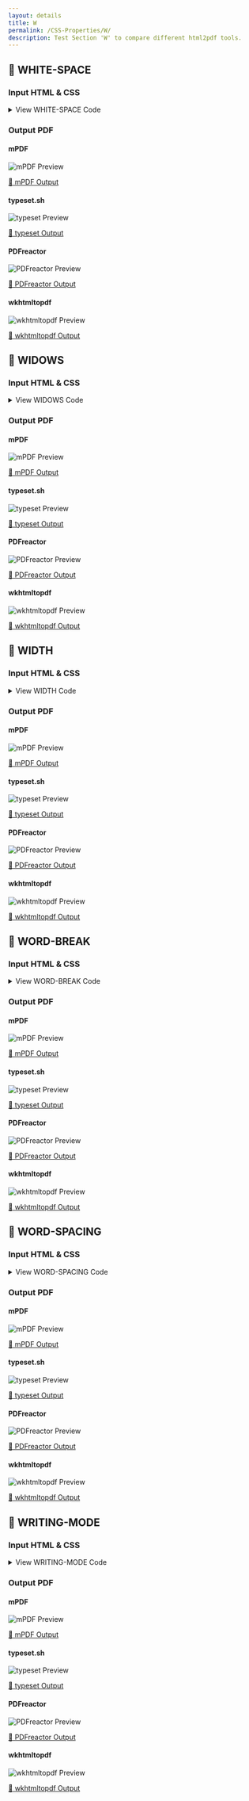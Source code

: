 ```yaml
---
layout: details
title: W
permalink: /CSS-Properties/W/
description: Test Section 'W' to compare different html2pdf tools.
---
```




## 🔬 WHITE-SPACE

### Input HTML & CSS

<details>
    <summary>
        View WHITE-SPACE Code
    </summary>
    <pre><code class="hljs xml"><span class="hljs-meta">&lt;!DOCTYPE <span class="hljs-meta-keyword">html</span>&gt;</span>
<span class="hljs-comment">&lt;!-- Sample from https://www.w3schools.com/cssref/tryit.asp?filename=trycss_text_white-space --&gt;</span>
<span class="hljs-tag">&lt;<span class="hljs-name">html</span> <span class="hljs-attr">lang</span>=<span class="hljs-string">"en"</span>&gt;</span>
    <span class="hljs-tag">&lt;<span class="hljs-name">head</span>&gt;</span>
        <span class="hljs-tag">&lt;<span class="hljs-name">style</span>&gt;</span><span class="css">
 <span class="hljs-selector-tag">p</span><span class="hljs-selector-class">.a</span> {
  <span class="hljs-attribute">white-space</span>: nowrap;
}

<span class="hljs-selector-tag">p</span><span class="hljs-selector-class">.b</span> {
  <span class="hljs-attribute">white-space</span>: normal;
}

<span class="hljs-selector-tag">p</span><span class="hljs-selector-class">.c</span> {
  <span class="hljs-attribute">white-space</span>: pre;
}       
        </span><span class="hljs-tag">&lt;/<span class="hljs-name">style</span>&gt;</span>
    <span class="hljs-tag">&lt;/<span class="hljs-name">head</span>&gt;</span>
    <span class="hljs-tag">&lt;<span class="hljs-name">body</span>&gt;</span>
    
<span class="hljs-tag">&lt;<span class="hljs-name">h1</span>&gt;</span>The white-space Property<span class="hljs-tag">&lt;/<span class="hljs-name">h1</span>&gt;</span>

<span class="hljs-tag">&lt;<span class="hljs-name">h2</span>&gt;</span>white-space: nowrap:<span class="hljs-tag">&lt;/<span class="hljs-name">h2</span>&gt;</span>
<span class="hljs-tag">&lt;<span class="hljs-name">p</span> <span class="hljs-attr">class</span>=<span class="hljs-string">"a"</span>&gt;</span>
This is some text. This is some text. This is some text.
This is some text. This is some text. This is some text.
This is some text. This is some text. This is some text.
This is some text. This is some text. This is some text.
<span class="hljs-tag">&lt;/<span class="hljs-name">p</span>&gt;</span>

<span class="hljs-tag">&lt;<span class="hljs-name">h2</span>&gt;</span>white-space: normal:<span class="hljs-tag">&lt;/<span class="hljs-name">h2</span>&gt;</span>
<span class="hljs-tag">&lt;<span class="hljs-name">p</span> <span class="hljs-attr">class</span>=<span class="hljs-string">"b"</span>&gt;</span>
This is some text. This is some text. This is some text.
This is some text. This is some text. This is some text.
This is some text. This is some text. This is some text.
This is some text. This is some text. This is some text.
<span class="hljs-tag">&lt;/<span class="hljs-name">p</span>&gt;</span>

<span class="hljs-tag">&lt;<span class="hljs-name">h2</span>&gt;</span>white-space: pre:<span class="hljs-tag">&lt;/<span class="hljs-name">h2</span>&gt;</span>
<span class="hljs-tag">&lt;<span class="hljs-name">p</span> <span class="hljs-attr">class</span>=<span class="hljs-string">"c"</span>&gt;</span>
This is some text. This is some text. This is some text.
This is some text. This is some text. This is some text.
This is some text. This is some text. This is some text.
This is some text. This is some text. This is some text.
<span class="hljs-tag">&lt;/<span class="hljs-name">p</span>&gt;</span>
    <span class="hljs-tag">&lt;/<span class="hljs-name">body</span>&gt;</span>
<span class="hljs-tag">&lt;/<span class="hljs-name">html</span>&gt;</span></code></pre>
    <p>
        <a href="https://raw.githubusercontent.com/azettl/compare.html2pdf.tools/master//html/CSS%20Properties/W/white-space.html" target="_blank" rel="noopener">📄 Get Input HTML on GitHub</a>
    </p>
</details>

### Output PDF

<div class="details-boxes">
    <div>
        <h4>mPDF</h4>
        <img src="/{{ page.path }}/../mpdf__html_CSS_Properties_W_white-space.html.png" alt="mPDF Preview" />
        <p>
            <a href="/{{ page.path }}/../mpdf__html_CSS_Properties_W_white-space.html.pdf" target="_blank">📕 mPDF Output</a>
        </p>
    </div>
    <div>
        <h4>typeset.sh</h4>
        <img src="/{{ page.path }}/../typeset__html_CSS_Properties_W_white-space.html.png" alt="typeset Preview" />
        <p>
            <a href="/{{ page.path }}/../typeset__html_CSS_Properties_W_white-space.html.pdf" target="_blank">📕 typeset Output</a>
        </p>
    </div>
    <div>
        <h4>PDFreactor</h4>
        <img src="/{{ page.path }}/../pdfreactor__html_CSS_Properties_W_white-space.html.png" alt="PDFreactor Preview" />
        <p>
            <a href="/{{ page.path }}/../pdfreactor__html_CSS_Properties_W_white-space.html.pdf" target="_blank">📕 PDFreactor Output</a>
        </p>
    </div>
    <div>
        <h4>wkhtmltopdf</h4>
        <img src="/{{ page.path }}/../wkhtmltopdf__html_CSS_Properties_W_white-space.html.png" alt="wkhtmltopdf Preview" />
        <p>
            <a href="/{{ page.path }}/../wkhtmltopdf__html_CSS_Properties_W_white-space.html.pdf" target="_blank">📕 wkhtmltopdf Output</a>
        </p>
    </div>
</div>

## 🔬 WIDOWS

### Input HTML & CSS

<details>
    <summary>
        View WIDOWS Code
    </summary>
    <pre><code class="hljs xml"><span class="hljs-meta">&lt;!DOCTYPE <span class="hljs-meta-keyword">html</span>&gt;</span>
<span class="hljs-comment">&lt;!-- Sample from https://www.w3schools.com/jsref/prop_style_widows.asp --&gt;</span>
<span class="hljs-tag">&lt;<span class="hljs-name">html</span> <span class="hljs-attr">lang</span>=<span class="hljs-string">"en"</span>&gt;</span>
    <span class="hljs-tag">&lt;<span class="hljs-name">head</span>&gt;</span>
        <span class="hljs-tag">&lt;<span class="hljs-name">style</span>&gt;</span><span class="css">
        <span class="hljs-selector-class">.othercontent</span> {
  <span class="hljs-attribute">width</span>: <span class="hljs-number">400px</span>;
  <span class="hljs-attribute">border-top</span>: <span class="hljs-number">19cm</span> solid <span class="hljs-number">#c3c3c3</span>;
}

<span class="hljs-keyword">@page</span> {
<span class="hljs-comment">/* set size of printed page */</span>
  <span class="hljs-attribute">size</span>: <span class="hljs-number">21cm</span> <span class="hljs-number">27cm</span>;
  <span class="hljs-attribute">margin-top</span>: <span class="hljs-number">2cm</span>;
}

  <span class="hljs-selector-id">#p1</span> {
    <span class="hljs-attribute">widows</span>:<span class="hljs-number">2</span>;
  }
        </span><span class="hljs-tag">&lt;/<span class="hljs-name">style</span>&gt;</span>
    <span class="hljs-tag">&lt;/<span class="hljs-name">head</span>&gt;</span>
    <span class="hljs-tag">&lt;<span class="hljs-name">body</span>&gt;</span>
    
<span class="hljs-tag">&lt;<span class="hljs-name">div</span> <span class="hljs-attr">class</span>=<span class="hljs-string">"othercontent"</span>&gt;</span>
    
    <span class="hljs-tag">&lt;<span class="hljs-name">p</span> <span class="hljs-attr">style</span>=<span class="hljs-string">"font-size:120%"</span> <span class="hljs-attr">id</span>=<span class="hljs-string">"p1"</span>&gt;</span>
    Line 2<span class="hljs-tag">&lt;<span class="hljs-name">br</span>&gt;</span>
    Line 3<span class="hljs-tag">&lt;<span class="hljs-name">br</span>&gt;</span>
    Line 4<span class="hljs-tag">&lt;<span class="hljs-name">br</span>&gt;</span>
    Line 5<span class="hljs-tag">&lt;<span class="hljs-name">br</span>&gt;</span>
    Line 6<span class="hljs-tag">&lt;<span class="hljs-name">br</span>&gt;</span>
    Line 7<span class="hljs-tag">&lt;<span class="hljs-name">br</span>&gt;</span>
    Line 8<span class="hljs-tag">&lt;<span class="hljs-name">br</span>&gt;</span>
    <span class="hljs-tag">&lt;/<span class="hljs-name">p</span>&gt;</span>
    <span class="hljs-tag">&lt;/<span class="hljs-name">div</span>&gt;</span>
    <span class="hljs-tag">&lt;/<span class="hljs-name">body</span>&gt;</span>
<span class="hljs-tag">&lt;/<span class="hljs-name">html</span>&gt;</span></code></pre>
    <p>
        <a href="https://raw.githubusercontent.com/azettl/compare.html2pdf.tools/master//html/CSS%20Properties/W/widows.html" target="_blank" rel="noopener">📄 Get Input HTML on GitHub</a>
    </p>
</details>

### Output PDF

<div class="details-boxes">
    <div>
        <h4>mPDF</h4>
        <img src="/{{ page.path }}/../mpdf__html_CSS_Properties_W_widows.html.png" alt="mPDF Preview" />
        <p>
            <a href="/{{ page.path }}/../mpdf__html_CSS_Properties_W_widows.html.pdf" target="_blank">📕 mPDF Output</a>
        </p>
    </div>
    <div>
        <h4>typeset.sh</h4>
        <img src="/{{ page.path }}/../typeset__html_CSS_Properties_W_widows.html.png" alt="typeset Preview" />
        <p>
            <a href="/{{ page.path }}/../typeset__html_CSS_Properties_W_widows.html.pdf" target="_blank">📕 typeset Output</a>
        </p>
    </div>
    <div>
        <h4>PDFreactor</h4>
        <img src="/{{ page.path }}/../pdfreactor__html_CSS_Properties_W_widows.html.png" alt="PDFreactor Preview" />
        <p>
            <a href="/{{ page.path }}/../pdfreactor__html_CSS_Properties_W_widows.html.pdf" target="_blank">📕 PDFreactor Output</a>
        </p>
    </div>
    <div>
        <h4>wkhtmltopdf</h4>
        <img src="/{{ page.path }}/../wkhtmltopdf__html_CSS_Properties_W_widows.html.png" alt="wkhtmltopdf Preview" />
        <p>
            <a href="/{{ page.path }}/../wkhtmltopdf__html_CSS_Properties_W_widows.html.pdf" target="_blank">📕 wkhtmltopdf Output</a>
        </p>
    </div>
</div>

## 🔬 WIDTH

### Input HTML & CSS

<details>
    <summary>
        View WIDTH Code
    </summary>
    <pre><code class="hljs xml"><span class="hljs-meta">&lt;!DOCTYPE <span class="hljs-meta-keyword">html</span>&gt;</span>
<span class="hljs-comment">&lt;!-- Sample from https://css-tricks.com/almanac/properties/w/width/ --&gt;</span>
<span class="hljs-tag">&lt;<span class="hljs-name">html</span> <span class="hljs-attr">lang</span>=<span class="hljs-string">"en"</span>&gt;</span>
    <span class="hljs-tag">&lt;<span class="hljs-name">head</span>&gt;</span>
        <span class="hljs-tag">&lt;<span class="hljs-name">style</span>&gt;</span>
        html {
	background: #292a2b;
	color: #FFF;
}

.box-width {
	height: 50px;
	background: #e78629;
}


.viewport {
	outline: 1px solid #ed862a;
	.box-width.percentage {
		width: 100%; // %
	}
  .box-width.pixel {
		width: 200px; // px
	}
	.box-width.em {
		width: 20em; // em
	}
	.box-width.em {
		width: 20rem; // rem
	}
}

.container {
	outline: 1px solid #ed862a;
	width: 500px;
	.box-width.percentage-half {
		width: 50%; // half %
	}
	.box-width.percentage-full {
		width: 100%; // full %
	}
	.box-width.pixel {
		width: 200px; // px
	}
	.box-width.em {
		width: 20em; // em
	}
	.box-width.em {
		width: 20rem; // rem
	}
}

.absolute-position {
  position: relative;
  .box-width.no-width { // width is calculated based on content
    outline: 1px solid black;
    position: absolute;
    top: 0;
    right: 0;
  }
}

.box-width.row-percent {
	width: 50%;
}

.box-width.row-em {
	width: 20em;
}
        <span class="hljs-tag">&lt;/<span class="hljs-name">style</span>&gt;</span>
    <span class="hljs-tag">&lt;/<span class="hljs-name">head</span>&gt;</span>
    <span class="hljs-tag">&lt;<span class="hljs-name">body</span>&gt;</span>
    <span class="hljs-comment">&lt;!-- Entire Viewport --&gt;</span>
<span class="hljs-tag">&lt;<span class="hljs-name">h1</span>&gt;</span>Entire Viewport<span class="hljs-tag">&lt;/<span class="hljs-name">h1</span>&gt;</span>
<span class="hljs-tag">&lt;<span class="hljs-name">div</span> <span class="hljs-attr">class</span>=<span class="hljs-string">"viewport"</span>&gt;</span>
	<span class="hljs-tag">&lt;<span class="hljs-name">p</span>&gt;</span>Width <span class="hljs-tag">&lt;<span class="hljs-name">code</span>&gt;</span>%<span class="hljs-tag">&lt;/<span class="hljs-name">code</span>&gt;</span><span class="hljs-tag">&lt;/<span class="hljs-name">p</span>&gt;</span>
	<span class="hljs-tag">&lt;<span class="hljs-name">div</span> <span class="hljs-attr">class</span>=<span class="hljs-string">"box-width percentage"</span>&gt;</span>100%<span class="hljs-tag">&lt;/<span class="hljs-name">div</span>&gt;</span>
	<span class="hljs-tag">&lt;<span class="hljs-name">p</span>&gt;</span>Width  <span class="hljs-tag">&lt;<span class="hljs-name">code</span>&gt;</span>px<span class="hljs-tag">&lt;/<span class="hljs-name">code</span>&gt;</span><span class="hljs-tag">&lt;/<span class="hljs-name">p</span>&gt;</span>
	<span class="hljs-tag">&lt;<span class="hljs-name">div</span> <span class="hljs-attr">class</span>=<span class="hljs-string">"box-width pixel"</span>&gt;</span>200px<span class="hljs-tag">&lt;/<span class="hljs-name">div</span>&gt;</span>
	<span class="hljs-tag">&lt;<span class="hljs-name">p</span>&gt;</span>Width  <span class="hljs-tag">&lt;<span class="hljs-name">code</span>&gt;</span>em<span class="hljs-tag">&lt;/<span class="hljs-name">code</span>&gt;</span> <span class="hljs-tag">&lt;<span class="hljs-name">small</span>&gt;</span>(based on 16px computed font-size)<span class="hljs-tag">&lt;/<span class="hljs-name">small</span>&gt;</span><span class="hljs-tag">&lt;/<span class="hljs-name">p</span>&gt;</span>
	<span class="hljs-tag">&lt;<span class="hljs-name">div</span> <span class="hljs-attr">class</span>=<span class="hljs-string">"box-width em"</span>&gt;</span>20em<span class="hljs-tag">&lt;/<span class="hljs-name">div</span>&gt;</span>
	<span class="hljs-tag">&lt;<span class="hljs-name">p</span>&gt;</span>Width  <span class="hljs-tag">&lt;<span class="hljs-name">code</span>&gt;</span>rem<span class="hljs-tag">&lt;/<span class="hljs-name">code</span>&gt;</span> <span class="hljs-tag">&lt;<span class="hljs-name">small</span>&gt;</span>(based on 16px computed font-size of root element)<span class="hljs-tag">&lt;/<span class="hljs-name">small</span>&gt;</span><span class="hljs-tag">&lt;/<span class="hljs-name">p</span>&gt;</span>
	<span class="hljs-tag">&lt;<span class="hljs-name">div</span> <span class="hljs-attr">class</span>=<span class="hljs-string">"box-width em"</span>&gt;</span>20rem<span class="hljs-tag">&lt;/<span class="hljs-name">div</span>&gt;</span>
<span class="hljs-tag">&lt;/<span class="hljs-name">div</span>&gt;</span>

<span class="hljs-comment">&lt;!-- Container 480px --&gt;</span>
<span class="hljs-tag">&lt;<span class="hljs-name">h1</span>&gt;</span>Container 480px<span class="hljs-tag">&lt;/<span class="hljs-name">h1</span>&gt;</span>
<span class="hljs-tag">&lt;<span class="hljs-name">div</span> <span class="hljs-attr">class</span>=<span class="hljs-string">"container"</span>&gt;</span>
	<span class="hljs-tag">&lt;<span class="hljs-name">p</span>&gt;</span>Width <span class="hljs-tag">&lt;<span class="hljs-name">code</span>&gt;</span>%<span class="hljs-tag">&lt;/<span class="hljs-name">code</span>&gt;</span><span class="hljs-tag">&lt;/<span class="hljs-name">p</span>&gt;</span>
	<span class="hljs-tag">&lt;<span class="hljs-name">div</span> <span class="hljs-attr">class</span>=<span class="hljs-string">"box-width percentage-half"</span>&gt;</span>50%<span class="hljs-tag">&lt;/<span class="hljs-name">div</span>&gt;</span>
	<span class="hljs-tag">&lt;<span class="hljs-name">div</span> <span class="hljs-attr">class</span>=<span class="hljs-string">"box-width percentage-full"</span>&gt;</span>100%<span class="hljs-tag">&lt;/<span class="hljs-name">div</span>&gt;</span>
	<span class="hljs-tag">&lt;<span class="hljs-name">p</span>&gt;</span>Width  <span class="hljs-tag">&lt;<span class="hljs-name">code</span>&gt;</span>px<span class="hljs-tag">&lt;/<span class="hljs-name">code</span>&gt;</span><span class="hljs-tag">&lt;/<span class="hljs-name">p</span>&gt;</span>
	<span class="hljs-tag">&lt;<span class="hljs-name">div</span> <span class="hljs-attr">class</span>=<span class="hljs-string">"box-width pixel"</span>&gt;</span>200px<span class="hljs-tag">&lt;/<span class="hljs-name">div</span>&gt;</span>
	<span class="hljs-tag">&lt;<span class="hljs-name">p</span>&gt;</span>Width  <span class="hljs-tag">&lt;<span class="hljs-name">code</span>&gt;</span>em<span class="hljs-tag">&lt;/<span class="hljs-name">code</span>&gt;</span> <span class="hljs-tag">&lt;<span class="hljs-name">small</span>&gt;</span>(based on 16px computed font-size)<span class="hljs-tag">&lt;/<span class="hljs-name">small</span>&gt;</span><span class="hljs-tag">&lt;/<span class="hljs-name">p</span>&gt;</span>
	<span class="hljs-tag">&lt;<span class="hljs-name">div</span> <span class="hljs-attr">class</span>=<span class="hljs-string">"box-width em"</span>&gt;</span>20em<span class="hljs-tag">&lt;/<span class="hljs-name">div</span>&gt;</span>
	<span class="hljs-tag">&lt;<span class="hljs-name">p</span>&gt;</span>Width  <span class="hljs-tag">&lt;<span class="hljs-name">code</span>&gt;</span>rem<span class="hljs-tag">&lt;/<span class="hljs-name">code</span>&gt;</span> <span class="hljs-tag">&lt;<span class="hljs-name">small</span>&gt;</span>(based on 16px computed font-size of root element)<span class="hljs-tag">&lt;/<span class="hljs-name">small</span>&gt;</span><span class="hljs-tag">&lt;/<span class="hljs-name">p</span>&gt;</span>
	<span class="hljs-tag">&lt;<span class="hljs-name">div</span> <span class="hljs-attr">class</span>=<span class="hljs-string">"box-width em"</span>&gt;</span>20rem<span class="hljs-tag">&lt;/<span class="hljs-name">div</span>&gt;</span>
<span class="hljs-tag">&lt;/<span class="hljs-name">div</span>&gt;</span>

<span class="hljs-comment">&lt;!-- Absolute Position --&gt;</span>
<span class="hljs-tag">&lt;<span class="hljs-name">h1</span>&gt;</span>Absolute Position<span class="hljs-tag">&lt;/<span class="hljs-name">h1</span>&gt;</span>
<span class="hljs-tag">&lt;<span class="hljs-name">div</span> <span class="hljs-attr">class</span>=<span class="hljs-string">"absolute-position"</span>&gt;</span>
	<span class="hljs-tag">&lt;<span class="hljs-name">div</span> <span class="hljs-attr">class</span>=<span class="hljs-string">"box-width no-width"</span>&gt;</span>Based on content if width is not defined<span class="hljs-tag">&lt;/<span class="hljs-name">div</span>&gt;</span>
  <span class="hljs-tag">&lt;<span class="hljs-name">div</span> <span class="hljs-attr">class</span>=<span class="hljs-string">"box-width rem"</span>&gt;</span><span class="hljs-tag">&lt;/<span class="hljs-name">div</span>&gt;</span>
  <span class="hljs-tag">&lt;<span class="hljs-name">div</span> <span class="hljs-attr">class</span>=<span class="hljs-string">"box-width em"</span>&gt;</span><span class="hljs-tag">&lt;/<span class="hljs-name">div</span>&gt;</span>
<span class="hljs-tag">&lt;/<span class="hljs-name">div</span>&gt;</span>

<span class="hljs-comment">&lt;!-- Table Rows --&gt;</span>
<span class="hljs-tag">&lt;<span class="hljs-name">h1</span>&gt;</span>Table Rows :(<span class="hljs-tag">&lt;/<span class="hljs-name">h1</span>&gt;</span>
<span class="hljs-tag">&lt;<span class="hljs-name">table</span>&gt;</span>
	<span class="hljs-tag">&lt;<span class="hljs-name">tr</span> <span class="hljs-attr">class</span>=<span class="hljs-string">"box-width row-percent"</span>&gt;</span>
		<span class="hljs-tag">&lt;<span class="hljs-name">td</span>&gt;</span>%<span class="hljs-tag">&lt;/<span class="hljs-name">td</span>&gt;</span>
	<span class="hljs-tag">&lt;/<span class="hljs-name">tr</span>&gt;</span>
	<span class="hljs-tag">&lt;<span class="hljs-name">tr</span> <span class="hljs-attr">class</span>=<span class="hljs-string">"box-width row-em"</span>&gt;</span>
		<span class="hljs-tag">&lt;<span class="hljs-name">td</span>&gt;</span>em<span class="hljs-tag">&lt;/<span class="hljs-name">td</span>&gt;</span>
	<span class="hljs-tag">&lt;/<span class="hljs-name">tr</span>&gt;</span>
<span class="hljs-tag">&lt;/<span class="hljs-name">table</span>&gt;</span>
    <span class="hljs-tag">&lt;/<span class="hljs-name">body</span>&gt;</span>
<span class="hljs-tag">&lt;/<span class="hljs-name">html</span>&gt;</span></code></pre>
    <p>
        <a href="https://raw.githubusercontent.com/azettl/compare.html2pdf.tools/master//html/CSS%20Properties/W/width.html" target="_blank" rel="noopener">📄 Get Input HTML on GitHub</a>
    </p>
</details>

### Output PDF

<div class="details-boxes">
    <div>
        <h4>mPDF</h4>
        <img src="/{{ page.path }}/../mpdf__html_CSS_Properties_W_width.html.png" alt="mPDF Preview" />
        <p>
            <a href="/{{ page.path }}/../mpdf__html_CSS_Properties_W_width.html.pdf" target="_blank">📕 mPDF Output</a>
        </p>
    </div>
    <div>
        <h4>typeset.sh</h4>
        <img src="/{{ page.path }}/../typeset__html_CSS_Properties_W_width.html.png" alt="typeset Preview" />
        <p>
            <a href="/{{ page.path }}/../typeset__html_CSS_Properties_W_width.html.pdf" target="_blank">📕 typeset Output</a>
        </p>
    </div>
    <div>
        <h4>PDFreactor</h4>
        <img src="/{{ page.path }}/../pdfreactor__html_CSS_Properties_W_width.html.png" alt="PDFreactor Preview" />
        <p>
            <a href="/{{ page.path }}/../pdfreactor__html_CSS_Properties_W_width.html.pdf" target="_blank">📕 PDFreactor Output</a>
        </p>
    </div>
    <div>
        <h4>wkhtmltopdf</h4>
        <img src="/{{ page.path }}/../wkhtmltopdf__html_CSS_Properties_W_width.html.png" alt="wkhtmltopdf Preview" />
        <p>
            <a href="/{{ page.path }}/../wkhtmltopdf__html_CSS_Properties_W_width.html.pdf" target="_blank">📕 wkhtmltopdf Output</a>
        </p>
    </div>
</div>

## 🔬 WORD-BREAK

### Input HTML & CSS

<details>
    <summary>
        View WORD-BREAK Code
    </summary>
    <pre><code class="hljs xml"><span class="hljs-meta">&lt;!DOCTYPE <span class="hljs-meta-keyword">html</span>&gt;</span>
<span class="hljs-comment">&lt;!-- Sample from https://css-tricks.com/almanac/properties/w/word-break/ --&gt;</span>
<span class="hljs-tag">&lt;<span class="hljs-name">html</span> <span class="hljs-attr">lang</span>=<span class="hljs-string">"en"</span>&gt;</span>
    <span class="hljs-tag">&lt;<span class="hljs-name">head</span>&gt;</span>
        <span class="hljs-tag">&lt;<span class="hljs-name">style</span>&gt;</span><span class="css">
        <span class="hljs-selector-class">.txt</span> {
  <span class="hljs-attribute">word-break</span>: break-all;
  <span class="hljs-attribute">line-height</span>: <span class="hljs-number">1</span>;
  <span class="hljs-attribute">text-transform</span>: uppercase;
  <span class="hljs-attribute">text-align</span>: center;
  <span class="hljs-attribute">font-size</span>: <span class="hljs-number">40px</span>;
  <span class="hljs-attribute">font-weight</span>: bold;
  <span class="hljs-attribute">color</span>: <span class="hljs-number">#eee</span>;
  <span class="hljs-attribute">width</span>: <span class="hljs-number">1em</span>;
}

<span class="hljs-selector-tag">html</span>, <span class="hljs-selector-tag">body</span> {
  <span class="hljs-attribute">height</span>: <span class="hljs-number">100%</span>;
}

<span class="hljs-selector-tag">body</span> {
  <span class="hljs-attribute">font-family</span>: Palatino, serif;
  <span class="hljs-attribute">display</span>: flex;
  <span class="hljs-attribute">justify-content</span>: center;
  <span class="hljs-attribute">align-items</span>: center;
  <span class="hljs-attribute">background-color</span>: <span class="hljs-number">#0074d9</span>;
}
        </span><span class="hljs-tag">&lt;/<span class="hljs-name">style</span>&gt;</span>
    <span class="hljs-tag">&lt;/<span class="hljs-name">head</span>&gt;</span>
    <span class="hljs-tag">&lt;<span class="hljs-name">body</span>&gt;</span>
        <span class="hljs-tag">&lt;<span class="hljs-name">h1</span> <span class="hljs-attr">class</span>=<span class="hljs-string">"txt"</span>&gt;</span>Marco<span class="hljs-tag">&lt;/<span class="hljs-name">h1</span>&gt;</span>
    <span class="hljs-tag">&lt;/<span class="hljs-name">body</span>&gt;</span>
<span class="hljs-tag">&lt;/<span class="hljs-name">html</span>&gt;</span></code></pre>
    <p>
        <a href="https://raw.githubusercontent.com/azettl/compare.html2pdf.tools/master//html/CSS%20Properties/W/word-break.html" target="_blank" rel="noopener">📄 Get Input HTML on GitHub</a>
    </p>
</details>

### Output PDF

<div class="details-boxes">
    <div>
        <h4>mPDF</h4>
        <img src="/{{ page.path }}/../mpdf__html_CSS_Properties_W_word-break.html.png" alt="mPDF Preview" />
        <p>
            <a href="/{{ page.path }}/../mpdf__html_CSS_Properties_W_word-break.html.pdf" target="_blank">📕 mPDF Output</a>
        </p>
    </div>
    <div>
        <h4>typeset.sh</h4>
        <img src="/{{ page.path }}/../typeset__html_CSS_Properties_W_word-break.html.png" alt="typeset Preview" />
        <p>
            <a href="/{{ page.path }}/../typeset__html_CSS_Properties_W_word-break.html.pdf" target="_blank">📕 typeset Output</a>
        </p>
    </div>
    <div>
        <h4>PDFreactor</h4>
        <img src="/{{ page.path }}/../pdfreactor__html_CSS_Properties_W_word-break.html.png" alt="PDFreactor Preview" />
        <p>
            <a href="/{{ page.path }}/../pdfreactor__html_CSS_Properties_W_word-break.html.pdf" target="_blank">📕 PDFreactor Output</a>
        </p>
    </div>
    <div>
        <h4>wkhtmltopdf</h4>
        <img src="/{{ page.path }}/../wkhtmltopdf__html_CSS_Properties_W_word-break.html.png" alt="wkhtmltopdf Preview" />
        <p>
            <a href="/{{ page.path }}/../wkhtmltopdf__html_CSS_Properties_W_word-break.html.pdf" target="_blank">📕 wkhtmltopdf Output</a>
        </p>
    </div>
</div>

## 🔬 WORD-SPACING

### Input HTML & CSS

<details>
    <summary>
        View WORD-SPACING Code
    </summary>
    <pre><code class="hljs xml"><span class="hljs-meta">&lt;!DOCTYPE <span class="hljs-meta-keyword">html</span>&gt;</span>
<span class="hljs-comment">&lt;!-- Sample from https://www.w3schools.com/cssref/tryit.asp?filename=trycss_text_word-spacing --&gt;</span>
<span class="hljs-tag">&lt;<span class="hljs-name">html</span> <span class="hljs-attr">lang</span>=<span class="hljs-string">"en"</span>&gt;</span>
    <span class="hljs-tag">&lt;<span class="hljs-name">head</span>&gt;</span>
        <span class="hljs-tag">&lt;<span class="hljs-name">style</span>&gt;</span><span class="css">
        <span class="hljs-selector-tag">p</span><span class="hljs-selector-class">.a</span> { 
  <span class="hljs-attribute">word-spacing</span>: normal;
}

<span class="hljs-selector-tag">p</span><span class="hljs-selector-class">.b</span> { 
  <span class="hljs-attribute">word-spacing</span>: <span class="hljs-number">30px</span>;
}

<span class="hljs-selector-tag">p</span><span class="hljs-selector-class">.c</span> { 
  <span class="hljs-attribute">word-spacing</span>: <span class="hljs-number">1cm</span>;
}
        </span><span class="hljs-tag">&lt;/<span class="hljs-name">style</span>&gt;</span>
    <span class="hljs-tag">&lt;/<span class="hljs-name">head</span>&gt;</span>
    <span class="hljs-tag">&lt;<span class="hljs-name">body</span>&gt;</span>
    
<span class="hljs-tag">&lt;<span class="hljs-name">h1</span>&gt;</span>The word-spacing Property<span class="hljs-tag">&lt;/<span class="hljs-name">h1</span>&gt;</span>

<span class="hljs-tag">&lt;<span class="hljs-name">h2</span>&gt;</span>word-spacing: normal:<span class="hljs-tag">&lt;/<span class="hljs-name">h2</span>&gt;</span>
<span class="hljs-tag">&lt;<span class="hljs-name">p</span> <span class="hljs-attr">class</span>=<span class="hljs-string">"a"</span>&gt;</span>This is some text. This is some text.<span class="hljs-tag">&lt;/<span class="hljs-name">p</span>&gt;</span>

<span class="hljs-tag">&lt;<span class="hljs-name">h2</span>&gt;</span>word-spacing: 30px:<span class="hljs-tag">&lt;/<span class="hljs-name">h2</span>&gt;</span>
<span class="hljs-tag">&lt;<span class="hljs-name">p</span> <span class="hljs-attr">class</span>=<span class="hljs-string">"b"</span>&gt;</span>This is some text. This is some text.<span class="hljs-tag">&lt;/<span class="hljs-name">p</span>&gt;</span>

<span class="hljs-tag">&lt;<span class="hljs-name">h2</span>&gt;</span>word-spacing: 1cm:<span class="hljs-tag">&lt;/<span class="hljs-name">h2</span>&gt;</span>
<span class="hljs-tag">&lt;<span class="hljs-name">p</span> <span class="hljs-attr">class</span>=<span class="hljs-string">"c"</span>&gt;</span>This is some text. This is some text.<span class="hljs-tag">&lt;/<span class="hljs-name">p</span>&gt;</span>

    <span class="hljs-tag">&lt;/<span class="hljs-name">body</span>&gt;</span>
<span class="hljs-tag">&lt;/<span class="hljs-name">html</span>&gt;</span></code></pre>
    <p>
        <a href="https://raw.githubusercontent.com/azettl/compare.html2pdf.tools/master//html/CSS%20Properties/W/word-spacing.html" target="_blank" rel="noopener">📄 Get Input HTML on GitHub</a>
    </p>
</details>

### Output PDF

<div class="details-boxes">
    <div>
        <h4>mPDF</h4>
        <img src="/{{ page.path }}/../mpdf__html_CSS_Properties_W_word-spacing.html.png" alt="mPDF Preview" />
        <p>
            <a href="/{{ page.path }}/../mpdf__html_CSS_Properties_W_word-spacing.html.pdf" target="_blank">📕 mPDF Output</a>
        </p>
    </div>
    <div>
        <h4>typeset.sh</h4>
        <img src="/{{ page.path }}/../typeset__html_CSS_Properties_W_word-spacing.html.png" alt="typeset Preview" />
        <p>
            <a href="/{{ page.path }}/../typeset__html_CSS_Properties_W_word-spacing.html.pdf" target="_blank">📕 typeset Output</a>
        </p>
    </div>
    <div>
        <h4>PDFreactor</h4>
        <img src="/{{ page.path }}/../pdfreactor__html_CSS_Properties_W_word-spacing.html.png" alt="PDFreactor Preview" />
        <p>
            <a href="/{{ page.path }}/../pdfreactor__html_CSS_Properties_W_word-spacing.html.pdf" target="_blank">📕 PDFreactor Output</a>
        </p>
    </div>
    <div>
        <h4>wkhtmltopdf</h4>
        <img src="/{{ page.path }}/../wkhtmltopdf__html_CSS_Properties_W_word-spacing.html.png" alt="wkhtmltopdf Preview" />
        <p>
            <a href="/{{ page.path }}/../wkhtmltopdf__html_CSS_Properties_W_word-spacing.html.pdf" target="_blank">📕 wkhtmltopdf Output</a>
        </p>
    </div>
</div>

## 🔬 WRITING-MODE

### Input HTML & CSS

<details>
    <summary>
        View WRITING-MODE Code
    </summary>
    <pre><code class="hljs xml"><span class="hljs-meta">&lt;!DOCTYPE <span class="hljs-meta-keyword">html</span>&gt;</span>
<span class="hljs-comment">&lt;!-- Sample from https://css-tricks.com/almanac/properties/w/writing-mode/ --&gt;</span>
<span class="hljs-tag">&lt;<span class="hljs-name">html</span> <span class="hljs-attr">lang</span>=<span class="hljs-string">"en"</span>&gt;</span>
    <span class="hljs-tag">&lt;<span class="hljs-name">head</span>&gt;</span>
        <span class="hljs-tag">&lt;<span class="hljs-name">style</span>&gt;</span><span class="css">
        <span class="hljs-selector-tag">p</span> {
  <span class="hljs-attribute">font-family</span>: Georgia, serif;
  <span class="hljs-attribute">font-size</span>: <span class="hljs-number">18px</span>;
}

<span class="hljs-selector-class">.vertical-rl</span> {
  <span class="hljs-attribute">-webkit-writing-mode</span>: vertical-rl;
      <span class="hljs-attribute">-ms-writing-mode</span>: tb-rl;
          <span class="hljs-attribute">writing-mode</span>: vertical-rl;
  <span class="hljs-attribute">color</span>: <span class="hljs-number">#0074d9</span>;
  <span class="hljs-attribute">display</span>: inline-block;
}

        </span><span class="hljs-tag">&lt;/<span class="hljs-name">style</span>&gt;</span>
    <span class="hljs-tag">&lt;/<span class="hljs-name">head</span>&gt;</span>
    <span class="hljs-tag">&lt;<span class="hljs-name">body</span>&gt;</span>
        <span class="hljs-tag">&lt;<span class="hljs-name">p</span>&gt;</span>This is text that needs to be read from top to bottom, and from right to left:<span class="hljs-tag">&lt;/<span class="hljs-name">p</span>&gt;</span>

        <span class="hljs-tag">&lt;<span class="hljs-name">p</span> <span class="hljs-attr">class</span>=<span class="hljs-string">"vertical-rl"</span>&gt;</span>This is text that needs to be read from top to bottom, and from right to left.<span class="hljs-tag">&lt;/<span class="hljs-name">p</span>&gt;</span>
        
    <span class="hljs-tag">&lt;/<span class="hljs-name">body</span>&gt;</span>
<span class="hljs-tag">&lt;/<span class="hljs-name">html</span>&gt;</span></code></pre>
    <p>
        <a href="https://raw.githubusercontent.com/azettl/compare.html2pdf.tools/master//html/CSS%20Properties/W/writing-mode.html" target="_blank" rel="noopener">📄 Get Input HTML on GitHub</a>
    </p>
</details>

### Output PDF

<div class="details-boxes">
    <div>
        <h4>mPDF</h4>
        <img src="/{{ page.path }}/../mpdf__html_CSS_Properties_W_writing-mode.html.png" alt="mPDF Preview" />
        <p>
            <a href="/{{ page.path }}/../mpdf__html_CSS_Properties_W_writing-mode.html.pdf" target="_blank">📕 mPDF Output</a>
        </p>
    </div>
    <div>
        <h4>typeset.sh</h4>
        <img src="/{{ page.path }}/../typeset__html_CSS_Properties_W_writing-mode.html.png" alt="typeset Preview" />
        <p>
            <a href="/{{ page.path }}/../typeset__html_CSS_Properties_W_writing-mode.html.pdf" target="_blank">📕 typeset Output</a>
        </p>
    </div>
    <div>
        <h4>PDFreactor</h4>
        <img src="/{{ page.path }}/../pdfreactor__html_CSS_Properties_W_writing-mode.html.png" alt="PDFreactor Preview" />
        <p>
            <a href="/{{ page.path }}/../pdfreactor__html_CSS_Properties_W_writing-mode.html.pdf" target="_blank">📕 PDFreactor Output</a>
        </p>
    </div>
    <div>
        <h4>wkhtmltopdf</h4>
        <img src="/{{ page.path }}/../wkhtmltopdf__html_CSS_Properties_W_writing-mode.html.png" alt="wkhtmltopdf Preview" />
        <p>
            <a href="/{{ page.path }}/../wkhtmltopdf__html_CSS_Properties_W_writing-mode.html.pdf" target="_blank">📕 wkhtmltopdf Output</a>
        </p>
    </div>
</div>


